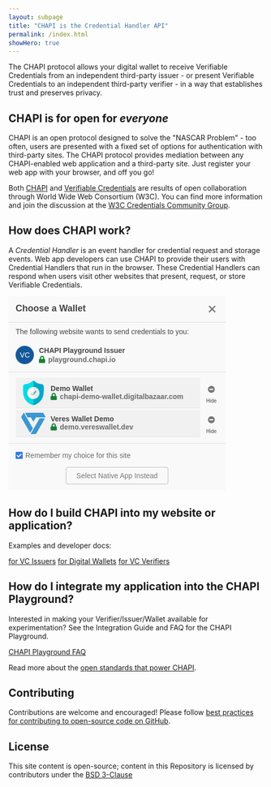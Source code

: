 ```yaml
---
layout: subpage
title: "CHAPI is the Credential Handler API"
permalink: /index.html
showHero: true
---
```


The CHAPI protocol allows your digital wallet to receive Verifiable Credentials from an independent third-party issuer - or present Verifiable Credentials to an independent third-party verifier - in a way that establishes trust and preserves privacy.
## CHAPI is for open for _everyone_
CHAPI is an open protocol designed to solve the "NASCAR Problem" - too often, users are presented with a fixed set of options for authentication with third-party sites.  The CHAPI protocol provides mediation between any CHAPI-enabled web application and a third-party site.  Just register your web app with your browser, and off you go!

Both [CHAPI](https://w3c-ccg.github.io/credential-handler-api/) and [Verifiable Credentials](https://www.w3.org/TR/vc-data-model/) are results of open collaboration through World Wide Web Consortium (W3C).  You can find more information and join the discussion at the [W3C Credentials Community Group](https://www.w3.org/community/credentials/).

## How does CHAPI work?
A _Credential Handler_ is an event handler for credential request and storage events.  Web app developers can use CHAPI to provide their users with Credential Handlers that run in the browser.  These Credential Handlers can respond when users visit other websites that present, request, or store Verifiable Credentials.

![Choose a wallet modal presenting all preregistered wallet systems which can be clicked on to proceed to store the credentials there.](/images/VeresCHAPIaccept.png)
## How do I build CHAPI into my website or application?
Examples and developer docs:

<p class="button-row">
    <a href="developers/issuers" class="btn2">for VC Issuers</a>
    <a href="developers/wallets" class="btn2">for Digital Wallets</a>
    <a href="developers/verifiers" class="btn2">for VC Verifiers </a>
</p>

## How do I integrate my application into the CHAPI Playground?
Interested in making your Verifier/Issuer/Wallet available for experimentation?  See the Integration Guide and FAQ for the CHAPI Playground.

<p class="button-row">
    <a href="developers/playgroundfaq" class="btn2">CHAPI Playground FAQ</a>
</p>

Read more about the [open standards that power CHAPI](/standards).

## Contributing
Contributions are welcome and encouraged!  Please follow [best practices for contributing to open-source code on GitHub](https://docs.github.com/en/get-started/exploring-projects-on-github/finding-ways-to-contribute-to-open-source-on-github).

## License
This site content is open-source; content in this Repository is licensed by contributors under the [BSD 3-Clause](license)
